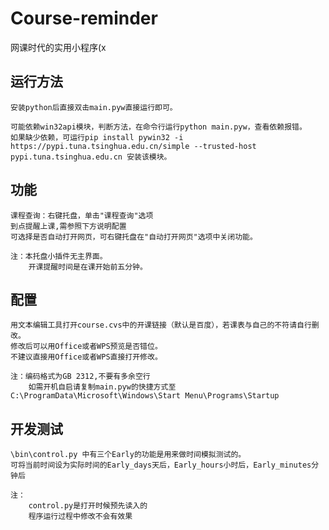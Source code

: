 # Course-reminder

网课时代的实用小程序(x

## 运行方法

    安装python后直接双击main.pyw直接运行即可。

    可能依赖win32api模块，判断方法，在命令行运行python main.pyw，查看依赖报错。
    如果缺少依赖，可运行pip install pywin32 -i https://pypi.tuna.tsinghua.edu.cn/simple --trusted-host pypi.tuna.tsinghua.edu.cn 安装该模块。

## 功能

    课程查询：右键托盘，单击"课程查询"选项
    到点提醒上课,需参照下方说明配置
    可选择是否自动打开网页，可右键托盘在"自动打开网页"选项中关闭功能。
    
    注：本托盘小插件无主界面。
        开课提醒时间是在课开始前五分钟。
        
## 配置

    用文本编辑工具打开course.cvs中的开课链接（默认是百度），若课表与自己的不符请自行删改。
    修改后可以用Office或者WPS预览是否错位。
    不建议直接用Office或者WPS直接打开修改。

    注：编码格式为GB 2312,不要有多余空行
        如需开机自启请复制main.pyw的快捷方式至 C:\ProgramData\Microsoft\Windows\Start Menu\Programs\Startup
    
## 开发测试
    
    \bin\control.py 中有三个Early的功能是用来做时间模拟测试的。
    可将当前时间设为实际时间的Early_days天后，Early_hours小时后，Early_minutes分钟后
    
    注：
        control.py是打开时候预先读入的
        程序运行过程中修改不会有效果
